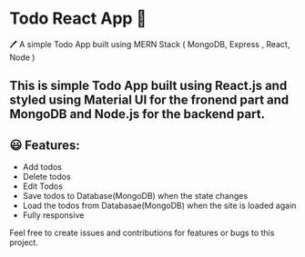<h1 textAlign='center'> Todo React App  📝</h1>  
<p textAlign="center">
  🖊️ A simple Todo App built using MERN Stack ( MongoDB, Express , React, Node )</a>
</p>

## This is simple Todo App built using React.js and styled using Material UI for the fronend part and MongoDB and Node.js for the backend part.



## 😃 Features:

- Add todos
- Delete todos
- Edit Todos
- Save todos to Database(MongoDB) when the state changes
- Load the todos from Databasae(MongoDB) when the site is loaded again
- Fully responsive 


<p textalign="center">
  Feel free to create issues and contributions for features or bugs to this project.
  </p>